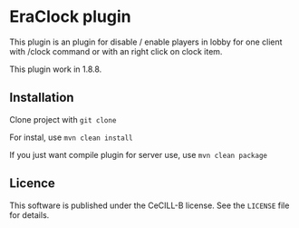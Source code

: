 # EraClock plugin

This plugin is an plugin for disable / enable players in lobby for one client with /clock command or with an right click on clock item.

This plugin work in 1.8.8.

## Installation
Clone project with `git clone`

For instal, use `mvn clean install`

If you just want compile plugin for server use, use `mvn clean package`

## Licence
This software is published under the CeCILL-B license. See the `LICENSE` file for details.

